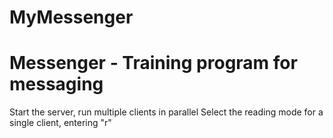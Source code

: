 # MyMessenger

# Messenger - Training program for messaging
Start the server, run multiple clients in parallel
Select the reading mode for a single client, entering "r"
